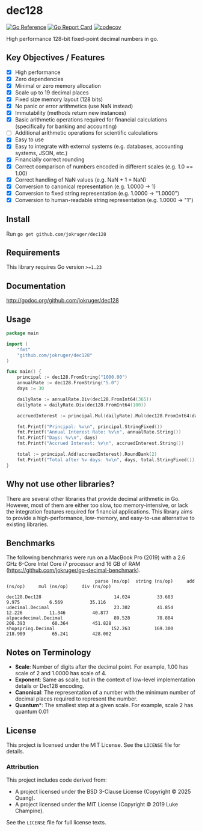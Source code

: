# dec128

[![Go Reference](https://pkg.go.dev/badge/github.com/jokruger/dec128.svg)](https://pkg.go.dev/github.com/jokruger/dec128)
[![Go Report Card](https://goreportcard.com/badge/github.com/jokruger/dec128)](https://goreportcard.com/report/github.com/jokruger/dec128)
[![codecov](https://codecov.io/gh/jokruger/dec128/graph/badge.svg?token=TQWE8PA4AN)](https://codecov.io/gh/jokruger/dec128)

High performance 128-bit fixed-point decimal numbers in go.

## Key Objectives / Features
- [x] High performance
- [x] Zero dependencies
- [x] Minimal or zero memory allocation
- [x] Scale up to 19 decimal places
- [x] Fixed size memory layout (128 bits)
- [x] No panic or error arithmetics (use NaN instead)
- [x] Immutability (methods return new instances)
- [x] Basic arithmetic operations required for financial calculations (specifically for banking and accounting)
- [ ] Additional arithmetic operations for scientific calculations
- [x] Easy to use
- [x] Easy to integrate with external systems (e.g. databases, accounting systems, JSON, etc.)
- [x] Financially correct rounding
- [x] Correct comparison of numbers encoded in different scales (e.g. 1.0 == 1.00)
- [x] Correct handling of NaN values (e.g. NaN + 1 = NaN)
- [x] Conversion to canonical representation (e.g. 1.0000 -> 1)
- [x] Conversion to fixed string representation (e.g. 1.0000 -> "1.0000")
- [x] Conversion to human-readable string representation (e.g. 1.0000 -> "1")

## Install

Run `go get github.com/jokruger/dec128`

## Requirements

This library requires Go version `>=1.23`

## Documentation

http://godoc.org/github.com/jokruger/dec128

## Usage

```go
package main

import (
    "fmt"
    "github.com/jokruger/dec128"
)

func main() {
    principal := dec128.FromString("1000.00")
    annualRate := dec128.FromString("5.0")
    days := 30

    dailyRate := annualRate.Div(dec128.FromInt64(365))
    dailyRate = dailyRate.Div(dec128.FromInt64(100))

    accruedInterest := principal.Mul(dailyRate).Mul(dec128.FromInt64(days)).RoundBank(2)

    fmt.Printf("Principal: %v\n", principal.StringFixed())
    fmt.Printf("Annual Interest Rate: %v\n", annualRate.String())
    fmt.Printf("Days: %v\n", days)
    fmt.Printf("Accrued Interest: %v\n", accruedInterest.String())

    total := principal.Add(accruedInterest).RoundBank(2)
    fmt.Printf("Total after %v days: %v\n", days, total.StringFixed())
}
```

## Why not use other libraries?

There are several other libraries that provide decimal arithmetic in Go. However, most of them are either too slow, too memory-intensive, or lack the integration features required for financial applications. This library aims to provide a high-performance, low-memory, and easy-to-use alternative to existing libraries.

## Benchmarks

The following benchmarks were run on a MacBook Pro (2019) with a 2.6 GHz 6-Core Intel Core i7 processor and 16 GB of RAM (https://github.com/jokruger/go-decimal-benchmark).

```
                                 parse (ns/op)  string (ns/op)     add (ns/op)     mul (ns/op)     div (ns/op)

dec128.Dec128                           14.024          33.683           9.975           6.569          35.116
udecimal.Decimal                        23.302          41.854          12.226          11.346          40.877
alpacadecimal.Decimal                   89.528          78.884         206.393          60.364         451.828
shopspring.Decimal                     152.263         169.300         218.909          65.241         428.002
```

## Notes on Terminology

- **Scale**: Number of digits after the decimal point. For example, 1.00 has scale of 2 and 1.0000 has scale of 4.
- **Exponent**: Same as scale, but in the context of low-level implementation details or Dec128 encoding.
- **Canonical**: The representation of a number with the minimum number of decimal places required to represent the number.
- **Quantum***: The smallest step at a given scale. For example, scale 2 has quantum 0.01

## License

This project is licensed under the MIT License. See the `LICENSE` file for details.

### Attribution

This project includes code derived from:
- A project licensed under the BSD 3-Clause License (Copyright © 2025 Quang).
- A project licensed under the MIT License (Copyright © 2019 Luke Champine).

See the `LICENSE` file for full license texts.
